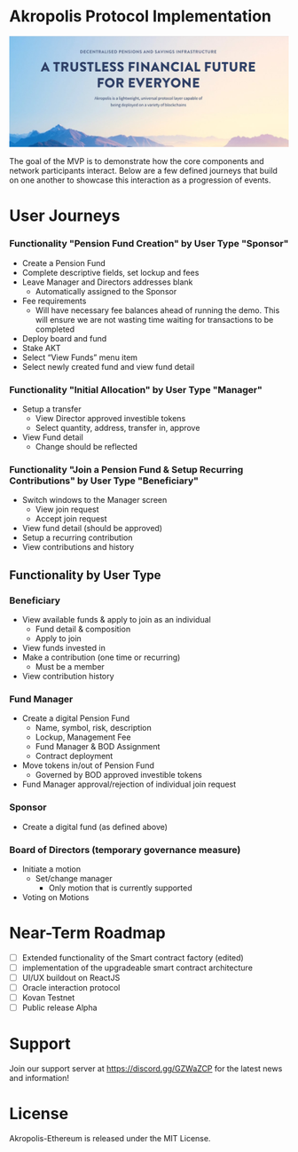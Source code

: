

# Akropolis Protocol Implementation

![Akropolis](banner.png?raw=true)

The goal of the MVP is to demonstrate how the core components and network participants interact. Below are a few defined journeys that build on one another to showcase this interaction as a progression of events.
 
# User Journeys


### Functionality "Pension Fund Creation" by User Type "Sponsor"
  - Create a Pension Fund
  - Complete descriptive fields, set lockup and fees
  - Leave Manager and Directors addresses blank
    - Automatically assigned to the Sponsor
  - Fee requirements 
    - Will have necessary fee balances ahead of running the demo. This will ensure we are not wasting time waiting for transactions to be completed
  - Deploy board and fund
  - Stake AKT
  - Select “View Funds” menu item
  - Select newly created fund and view fund detail 


### Functionality "Initial Allocation" by User Type "Manager"
  - Setup a transfer
    - View Director approved investible tokens
    - Select quantity, address, transfer in, approve
  - View Fund detail
    - Change should be reflected
    
### Functionality "Join a Pension Fund & Setup Recurring Contributions" by User Type "Beneficiary"
  - Switch windows to the Manager screen
    - View join request
    - Accept join request
  - View fund detail (should be approved)
  - Setup a recurring contribution
  - View contributions and history

## Functionality by User Type 

### Beneficiary

- View available funds & apply to join as an individual
  - Fund detail & composition
  - Apply to join
- View funds invested in
- Make a contribution (one time or recurring)
  - Must be a member
- View contribution history

### Fund Manager

- Create a digital Pension Fund 
  - Name, symbol, risk, description
  - Lockup, Management Fee
  - Fund Manager & BOD Assignment
  - Contract deployment
- Move tokens in/out of Pension Fund
  - Governed by BOD approved investible tokens
- Fund Manager approval/rejection of individual join request

### Sponsor

- Create a digital fund (as defined above)

### Board of Directors (temporary governance measure)

- Initiate a motion
  - Set/change manager
    - Only motion that is currently supported
- Voting on Motions

# Near-Term Roadmap
- [ ]  Extended functionality of the Smart contract factory (edited)
- [ ]  implementation of the upgradeable smart contract architecture
- [ ]  UI/UX buildout on ReactJS
- [ ]  Oracle interaction protocol
- [ ]  Kovan Testnet
- [ ]  Public release Alpha

# Support
Join our support server at https://discord.gg/GZWaZCP for the latest news and information!

# License
Akropolis-Ethereum is released under the MIT License.
